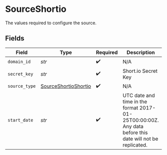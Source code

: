 # SourceShortio

The values required to configure the source.


## Fields

| Field                                                                                                   | Type                                                                                                    | Required                                                                                                | Description                                                                                             | Example                                                                                                 |
| ------------------------------------------------------------------------------------------------------- | ------------------------------------------------------------------------------------------------------- | ------------------------------------------------------------------------------------------------------- | ------------------------------------------------------------------------------------------------------- | ------------------------------------------------------------------------------------------------------- |
| `domain_id`                                                                                             | *str*                                                                                                   | :heavy_check_mark:                                                                                      | N/A                                                                                                     |                                                                                                         |
| `secret_key`                                                                                            | *str*                                                                                                   | :heavy_check_mark:                                                                                      | Short.io Secret Key                                                                                     |                                                                                                         |
| `source_type`                                                                                           | [SourceShortioShortio](../../models/shared/sourceshortioshortio.md)                                     | :heavy_check_mark:                                                                                      | N/A                                                                                                     |                                                                                                         |
| `start_date`                                                                                            | *str*                                                                                                   | :heavy_check_mark:                                                                                      | UTC date and time in the format 2017-01-25T00:00:00Z. Any data before this date will not be replicated. | 2023-07-30T03:43:59.244Z                                                                                |